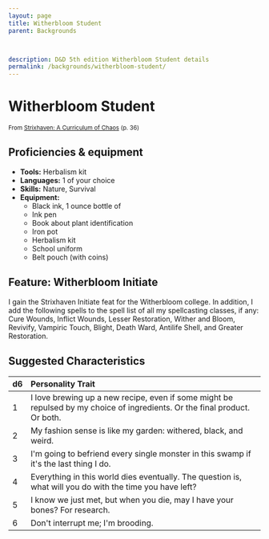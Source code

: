 ```yaml
---
layout: page
title: Witherbloom Student
parent: Backgrounds



description: D&D 5th edition Witherbloom Student details
permalink: /backgrounds/witherbloom-student/
---
```

# Witherbloom Student

<small>From <a target="_blank" href="https://dnd.wizards.com/products/strixhaven-curriculum-chaos">Strixhaven: A Curriculum of Chaos</a> (p. 36)</small>


## Proficiencies & equipment

- **Tools:** Herbalism kit
- **Languages:** 1 of your choice
- **Skills:** Nature, Survival
- **Equipment:** 
  - Black ink, 1 ounce bottle of
  - Ink pen
  - Book about plant identification
  - Iron pot
  - Herbalism kit
  - School uniform
  - Belt pouch (with coins)

## Feature: Witherbloom Initiate


I gain the Strixhaven Initiate feat for the Witherbloom college. In addition, I add the following spells to the spell list of all my spellcasting classes, if any: Cure Wounds, Inflict Wounds, Lesser Restoration, Wither and Bloom, Revivify, Vampiric Touch, Blight, Death Ward, Antilife Shell, and Greater Restoration.

## Suggested Characteristics


| d6 | Personality Trait |
|:----------------------------|:------------------|
| 1 | I love brewing up a new recipe, even if some might be repulsed by my choice of ingredients. Or the final product. Or both. |
| 2 | My fashion sense is like my garden: withered, black, and weird. |
| 3 | I'm going to befriend every single monster in this swamp if it's the last thing I do. |
| 4 | Everything in this world dies eventually. The question is, what will you do with the time you have left? |
| 5 | I know we just met, but when you die, may I have your bones? For research. |
| 6 | Don't interrupt me; I'm brooding. |